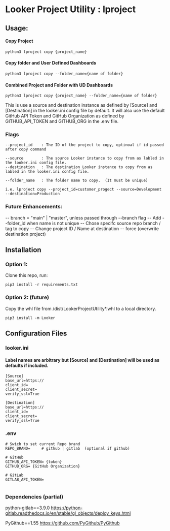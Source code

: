 # Looker Project Utility : lproject

## Usage: 
#### Copy Project
```
python3 lproject copy {project_name}
```
#### Copy folder and User Defined Dashboards
```
python3 lproject copy --folder_name={name of folder}
```
#### Combined Project and Folder with UD Dashboards
```
python3 lproject copy {project_name} --folder_name={name of folder}
```

This is use a source and destination instance as defined by [Source] and [Destination] in the looker.ini config file by default. 
It will also use the default GitHub API Token and GitHub Organization as defined by GITHUB_API_TOKEN and GITHUB_ORG in the .env file.

### Flags
```
--project_id    : The ID of the project to copy, optinoal if id passed after copy command

--source        : The source Looker instance to copy from as labled in the looker.ini config file.
--destination   : The destination Looker instance to copy from as labled in the looker.ini config file.

--folder_name   : The folder name to copy.  (It must be unique)

i.e. lproject copy --project_id=customer_progect --source=Development --destination=Production 
```

### Future Enhancements: 
-- branch = "main" | "master", unless passed through --branch flag
-- Add --folder_id when name is not unique
-- Chose specifc source repo branch / tag to copy 
-- Change project ID / Name at destination 
-- force (overwrite destination project)

## Installation 

### Option 1:
 Clone this repo, run: 

```pip3 install -r requirements.txt```

### Option 2: (future)
Copy the whl file from /dist/LookerProjectUtility*.whl to a local directory.

```pip3 install -m Looker``` 


## Configuration Files 
### looker.ini 
#### Label names are arbitrary but [Source] and [Destination] will be used as defaults if included.
```
[Source]
base_url=https:// 
client_id= 
client_secret= 
verify_ssl=True

[Destination]
base_url=https:// 
client_id= 
client_secret=
verify_ssl=True
```

### .env
```
# Swich to set current Repo brand
REPO_BRAND=     # github | gitlab  (optional if github)

# GitHub
GITHUB_API_TOKEN= {token}
GITHUB_ORG= {GitHub Organization}

# GitLab 
GITLAB_API_TOKEN=


```

### Dependencies (partial)
python-gitlab==3.9.0
https://python-gitlab.readthedocs.io/en/stable/gl_objects/deploy_keys.html

PyGithub==1.55
https://github.com/PyGithub/PyGithub

